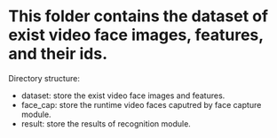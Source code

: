 # This folder contains the dataset of exist video face images, features, and their ids.
Directory structure:
* dataset: store the exist video face images and features.
* face_cap: store the runtime video faces caputred by face capture module.
* result: store the results of recognition module.